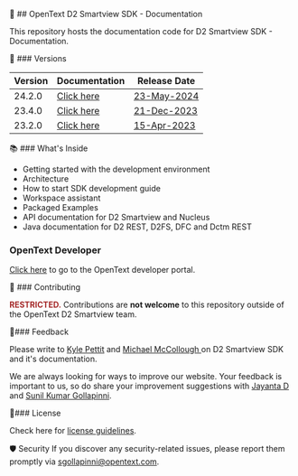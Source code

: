 
📖 ## OpenText D2 Smartview SDK - Documentation

This repository hosts the documentation code for D2 Smartview SDK - Documentation. 

📝 ### Versions

| Version | Documentation | Release Date |
|---------| ----------- |  ----------- |
| 24.2.0  | [Click here](https://opentext.github.io/d2sv-sdk/24.2.0/) | [23-May-2024](https://support.opentext.com/csm?id=kb_article_view&sysparm_article=KB0816390) |
| 23.4.0  | [Click here](https://opentext.github.io/d2sv-sdk/23.4.0/) | [21-Dec-2023](https://support.opentext.com/csm?sys_kb_id=5b1e86f0479f35d0053dccdbd36d4367&id=kb_article_view&sysparm_rank=2&sysparm_tsqueryId=ca8733cd476731d03a95a877536d43cd)  |
| 23.2.0  | [Click here](https://opentext.github.io/d2sv-sdk/23.2.0/) | [15-Apr-2023](https://support.opentext.com/csm?sys_kb_id=7ec6c68497526d50342252900153af8d&id=kb_article_view&sysparm_rank=1&sysparm_tsqueryId=e6287f0147a731d03a95a877536d43d5) |

📚 ### What's Inside  

- Getting started with the development environment
- Architecture 
- How to start SDK development guide
- Workspace assistant
- Packaged Examples
- API documentation for D2 Smartview and Nucleus
- Java documentation for D2 REST, D2FS, DFC and Dctm REST

### OpenText Developer

[Click here](https://developer.opentext.com/ce/products/documentum/documentation/documentumsmartviewsdk/1) to go to the OpenText developer portal.

🙌 ### Contributing

<b><span style="color:brown">RESTRICTED.</span></b> Contributions are <b>not welcome</b> to this repository outside of the OpenText D2 Smartview team.


💬### Feedback

Please write to [Kyle Pettit](mailto:kpettit@opentext.com) and [Michael McCollough
](mailto:mmccollo@opentext.com) on D2 Smartview SDK and it's documentation.

We are always looking for ways to improve our website. Your feedback is important to us, so do share your improvement suggestions with [Jayanta D](mailto:jayantad@opentext.com) and [Sunil Kumar Gollapinni](mailto:sgollapinni@opentext.com).

📄### License

Check here for [license guidelines](/LICENSE).

🛡️ Security
If you discover any security-related issues, please report them promptly via [sgollapinni@opentext.com](mailto:sgollapinni@opentext.com).

<style>
h1 {
  display: none;
}
</style>

